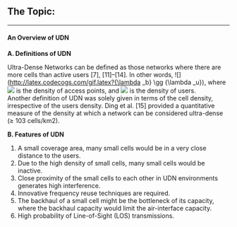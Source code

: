 ## The Topic:
----
#### An Overview of UDN
**A. Definitions of UDN**

Ultra-Dense Networks can be defined as those networks where there are more cells than active users [7], [11]–[14]. In other words, ![](http://latex.codecogs.com/gif.latex?{\lambda _b} \gg {\lambda _u}), where ![](http://latex.codecogs.com/gif.latex?\lambda_b) is the density of access points, and ![](http://latex.codecogs.com/gif.latex?\lambda_u) is the density of users.  
Another definition of UDN was solely given in terms of the cell density, irrespective of the users density. Ding et al. [15] provided a quantitative measure of the density at which a network can be considered ultra-dense (≥ 103 cells/km2).

**B. Features of UDN**
1. A small coverage area, many small cells would be in a very close distance to the users.
2. Due to the high density of small cells, many small cells would be inactive.
3. Close proximity of the small cells to each other in UDN environments generates high interference.
4. Innovative frequency reuse techniques are required.
5. The backhaul of a small cell might be the bottleneck of its capacity, where the backhaul capacity would limit the air-interface capacity.
6. High probability of Line-of-Sight (LOS) transmissions.
